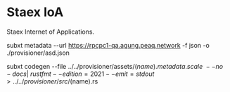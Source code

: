 # Staex IoA

Staex Internet of Applications.


subxt metadata --url https://rpcpc1-qa.agung.peaq.network -f json -o ./provisioner/asd.json

subxt codegen --file ../../provisioner/assets/$(name).metadata.scale \
		--no-docs | \
		rustfmt --edition=2021 --emit=stdout > ../../provisioner/src/$(name).rs
